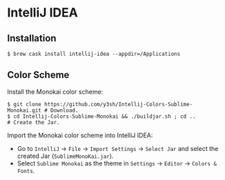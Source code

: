 # IntelliJ IDEA

## Installation

```ShellSession
$ brew cask install intellij-idea --appdir=/Applications
```

## Color Scheme

Install the Monokai color scheme:
```ShellSession
$ git clone https://github.com/y3sh/Intellij-Colors-Sublime-Monokai.git # Download.
$ cd Intellij-Colors-Sublime-Monokai && ./buildjar.sh ; cd ..           # Create the Jar.
```

Import the Monokai color scheme into IntelliJ IDEA:
* Go to `IntelliJ` → `File` → `Import Settings` → `Select Jar` and select the created Jar (`SublimeMonoKai.jar`).
* Select `Sublime Monokai` as the theme in `Settings` → `Editor` → `Colors & Fonts`.
